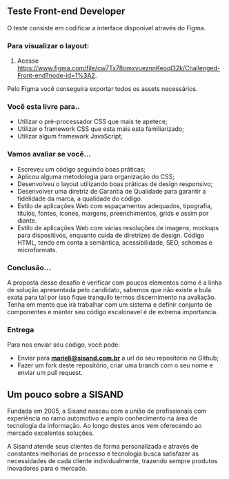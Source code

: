 

## Teste Front-end Developer

O teste consiste em codificar a interface disponível através do Figma.

### Para visualizar o layout:

1. Acesse https://www.figma.com/file/cw7Tx78omxvueznnKeoql32k/Challenged-Front-end?node-id=1%3A2.

Pelo Figma você conseguira exportar todos os assets necessários.

### Você esta livre para..

* Utilizar o pré-processador CSS que mais te apetece;
* Utilizar o framework CSS que esta mais esta familiarizado;
* Utilizar algum framework JavaScript;

### Vamos avaliar se você...

* Escreveu um código seguindo boas práticas;
* Aplicou alguma metodologia para organização do CSS; 
* Desenvolveu o layout utilizando boas práticas de design responsivo;
* Desenvolver uma diretriz de Garantia de Qualidade para garantir a fidelidade da marca, a qualidade do código.
* Estilo de aplicações Web com espaçamentos adequados, tipografia, títulos, fontes, ícones, margens, preenchimentos, grids e assim por diante.
* Estilo de aplicações Web com várias resoluções de imagens, mockups para dispositivos, enquanto cuida de diretrizes de design.
Código HTML, tendo em conta a semântica, acessibilidade, SEO, schemas e microformats.



### Conclusão...

A proposta desse desafio é verificar com poucos elementos como é a linha de solução apresentada pelo candidato, sabemos que não existe a bula exata para tal por isso fique tranquilo termos discernimento na avaliação. Tenha em mente que irá trabalhar com um sistema e definir conjunto de componentes e manter seu código escalonavel é de extrema importancia.

### Entrega

Para nos enviar seu código, você pode:

* Enviar para **marieli@sisand.com.br** a url do seu repositório no Github;
* Fazer um fork deste repositório, criar uma branch com o seu nome e enviar um pull request.

## Um pouco sobre a SISAND

Fundada em 2005, a Sisand nasceu com a união de profissionais com experiência no ramo automotivo e amplo conhecimento na área de tecnologia da informação. Ao longo destes anos vem oferecendo ao mercado excelentes soluções.

A Sisand atende seus clientes de forma personalizada e através de constantes melhorias de processo e tecnologia busca satisfazer as necessidades de cada cliente individualmente, trazendo sempre produtos inovadores para o mercado.

